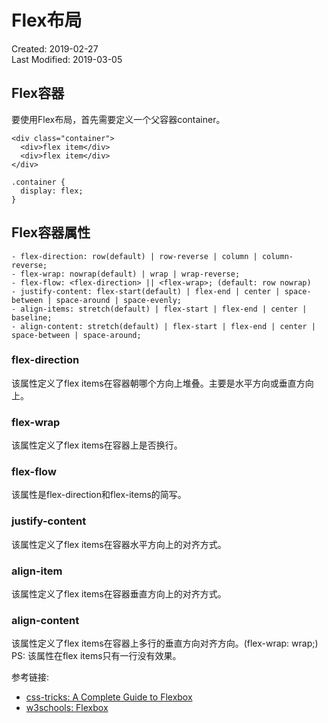 # Flex布局
Created: 2019-02-27  
Last Modified: 2019-03-05  

## Flex容器  
要使用Flex布局，首先需要定义一个父容器container。
```
<div class="container">
  <div>flex item</div>
  <div>flex item</div>
</div>

.container {
  display: flex;
}
```
## Flex容器属性
```
- flex-direction: row(default) | row-reverse | column | column-reverse;
- flex-wrap: nowrap(default) | wrap | wrap-reverse;
- flex-flow: <flex-direction> || <flex-wrap>; (default: row nowrap)
- justify-content: flex-start(default) | flex-end | center | space-between | space-around | space-evenly;
- align-items: stretch(default) | flex-start | flex-end | center | baseline; 
- align-content: stretch(default) | flex-start | flex-end | center | space-between | space-around;
```

### flex-direction
该属性定义了flex items在容器朝哪个方向上堆叠。主要是水平方向或垂直方向上。

### flex-wrap
该属性定义了flex items在容器上是否换行。

### flex-flow
该属性是flex-direction和flex-items的简写。

### justify-content
该属性定义了flex items在容器水平方向上的对齐方式。

### align-item
该属性定义了flex items在容器垂直方向上的对齐方式。

### align-content
该属性定义了flex items在容器上多行的垂直方向对齐方向。(flex-wrap: wrap;) PS: 该属性在flex items只有一行没有效果。

参考链接: 
- [css-tricks: A Complete Guide to Flexbox](https://css-tricks.com/snippets/css/a-guide-to-flexbox)
- [w3schools: Flexbox](https://www.w3schools.com/css/css3_flexbox.asp)